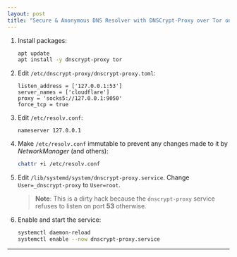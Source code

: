 ```yaml
---
layout: post
title: "Secure & Anonymous DNS Resolver with DNSCrypt-Proxy over Tor on Kali Linux"
---
```


1. Install packages:
   ```bash
   apt update
   apt install -y dnscrypt-proxy tor
   ```
2. Edit `/etc/dnscrypt-proxy/dnscrypt-proxy.toml`:
   ```
   listen_address = ['127.0.0.1:53']
   server_names = ['cloudflare']
   proxy = 'socks5://127.0.0.1:9050'
   force_tcp = true
   ```
3. Edit `/etc/resolv.conf`:
   ```
   nameserver 127.0.0.1
   ```
4. Make `/etc/resolv.conf` immutable to prevent any changes made to it by *NetworkManager* (and others):
   ```bash
   chattr +i /etc/resolv.conf
   ```
5. Edit `/lib/systemd/system/dnscrypt-proxy.service`. Change `User=_dnscrypt-proxy` to `User=root`.
   > **Note**: This is a dirty hack because the `dnscrypt-proxy` service refuses to listen on port **53** otherwise.
6. Enable and start the service:
   ```bash
   systemctl daemon-reload
   systemctl enable --now dnscrypt-proxy.service
   ```

---
